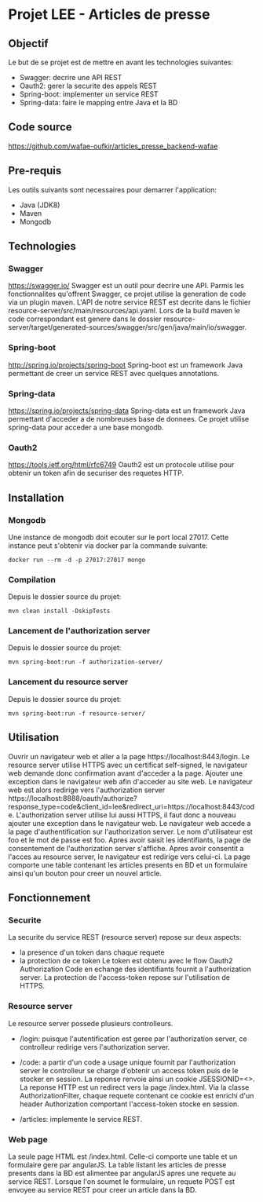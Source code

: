 # Projet LEE - Articles de presse

## Objectif
Le but de se projet est de mettre en avant les technologies suivantes:
* Swagger: decrire une API REST
* Oauth2: gerer la securite des appels REST
* Spring-boot: implementer un service REST
* Spring-data: faire le mapping entre Java et la BD


## Code source
https://github.com/wafae-oufkir/articles_presse_backend-wafae

## Pre-requis
Les outils suivants sont necessaires pour demarrer l'application:
* Java (JDK8)
* Maven
* Mongodb


## Technologies
### Swagger
https://swagger.io/
Swagger est un outil pour decrire une API.
Parmis les fonctionnalites qu'offrent Swagger, ce projet utilise la generation de code via un plugin maven.
L'API de notre service REST est decrite dans le fichier resource-server/src/main/resources/api.yaml.
Lors de la build maven le code correspondant est genere dans le dossier
resource-server/target/generated-sources/swagger/src/gen/java/main/io/swagger.

### Spring-boot
http://spring.io/projects/spring-boot
Spring-boot est un framework Java permettant de creer un service REST avec quelques annotations.


### Spring-data
https://spring.io/projects/spring-data
Spring-data est un framework Java permettant d'acceder a de nombreuses base de donnees.
Ce projet utilise spring-data pour acceder a une base mongodb.

### Oauth2
https://tools.ietf.org/html/rfc6749
Oauth2 est un protocole utilise pour obtenir un token afin de securiser des requetes HTTP.


## Installation
### Mongodb
Une instance de mongodb doit ecouter sur le port local 27017.
Cette instance peut s'obtenir via docker par la commande suivante:
```
docker run --rm -d -p 27017:27017 mongo
```

### Compilation
Depuis le dossier source du projet:
```
mvn clean install -DskipTests
```

### Lancement de l'authorization server
Depuis le dossier source du projet:
```
mvn spring-boot:run -f authorization-server/
```

### Lancement du resource server
Depuis le dossier source du projet:
```
mvn spring-boot:run -f resource-server/
```


## Utilisation
Ouvrir un navigateur web et aller a la page https://localhost:8443/login.
Le resource server utilise HTTPS avec un certificat self-signed, le navigateur web demande donc confirmation avant
d'acceder a la page.
Ajouter une exception dans le navigateur web afin d'acceder au site web.
Le navigateur web est alors redirige vers l'authorization server
https://localhost:8888/oauth/authorize?response_type=code&client_id=lee&redirect_uri=https://localhost:8443/code.
L'authorization server utilise lui aussi HTTPS, il faut donc a nouveau ajouter une exception dans le navigateur web.
Le navigateur web accede a la page d'authentification sur l'authorization server.
Le nom d'utilisateur est foo et le mot de passe est foo.
Apres avoir saisit les identifiants, la page de consentement de l'authorization server s'affiche.
Apres avoir consentit a l'acces au resource server, le navigateur est redirige vers celui-ci.
La page comporte une table contenant les articles presents en BD et un formulaire ainsi qu'un bouton pour creer un
nouvel article.


## Fonctionnement
### Securite
La securite du service REST (resource server) repose sur deux aspects:
* la presence d'un token dans chaque requete
* la protection de ce token
Le token est obtenu avec le flow Oauth2 Authorization Code en echange des identifiants fournit a l'authorization server.
La protection de l'access-token repose sur l'utilisation de HTTPS.

### Resource server
Le resource server possede plusieurs controlleurs.
* /login: puisque l'autentification est geree par l'authorization server, ce controlleur redirige vers l'authorization
server.

* /code: a partir d'un code a usage unique fournit par l'authorization server le controlleur se charge d'obtenir un
access token puis de le stocker en session.
La reponse renvoie ainsi un cookie JSESSIONID=<>.
La reponse HTTP est un redirect vers la page /index.html.
Via la classe AuthorizationFilter, chaque requete contenant ce cookie est enrichi d'un header Authorization comportant
l'access-token stocke en session.

* /articles: implemente le service REST.

### Web page
La seule page HTML est /index.html. Celle-ci comporte une table et un formulaire gere par angularJS.
La table listant les articles de presse presents dans la BD est alimentee par angularJS apres une requete au service
REST.
Lorsque l'on soumet le formulaire, un requete POST est envoyee au service REST pour creer un article dans la BD.
